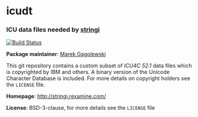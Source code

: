 # **icudt**

### ICU data files needed by [stringi](http://stringi.rexamine.com)

[![Build Status](https://travis-ci.org/Rexamine/icudt.svg?branch=master)](https://travis-ci.org/Rexamine/icudt)


**Package maintainer**: [Marek Gagolewski](http://gagolewski.rexamine.com/)

This git repository contains a custom subset of *ICU4C 52.1* data files
which is copyrighted by IBM and others. A binary
version of the Unicode Character Database is included.
For more details on copyright holders see the `LICENSE` file.

**Homepage**: http://stringi.rexamine.com/

**License**: BSD-3-clause, for more details see the `LICENSE` file
